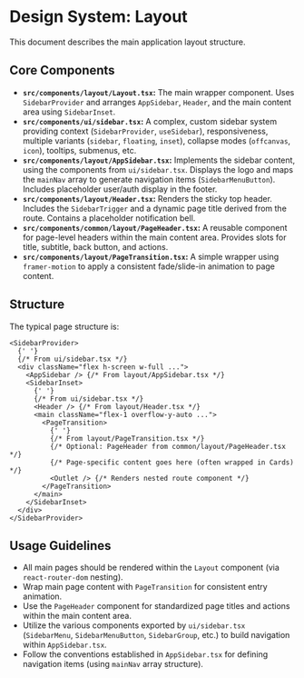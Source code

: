 # Design System: Layout

This document describes the main application layout structure.

## Core Components

- **`src/components/layout/Layout.tsx`:** The main wrapper component. Uses `SidebarProvider` and arranges `AppSidebar`, `Header`, and the main content area using `SidebarInset`.
- **`src/components/ui/sidebar.tsx`:** A complex, custom sidebar system providing context (`SidebarProvider`, `useSidebar`), responsiveness, multiple variants (`sidebar`, `floating`, `inset`), collapse modes (`offcanvas`, `icon`), tooltips, submenus, etc.
- **`src/components/layout/AppSidebar.tsx`:** Implements the sidebar content, using the components from `ui/sidebar.tsx`. Displays the logo and maps the `mainNav` array to generate navigation items (`SidebarMenuButton`). Includes placeholder user/auth display in the footer.
- **`src/components/layout/Header.tsx`:** Renders the sticky top header. Includes the `SidebarTrigger` and a dynamic page title derived from the route. Contains a placeholder notification bell.
- **`src/components/common/layout/PageHeader.tsx`:** A reusable component for page-level headers within the main content area. Provides slots for title, subtitle, back button, and actions.
- **`src/components/layout/PageTransition.tsx`:** A simple wrapper using `framer-motion` to apply a consistent fade/slide-in animation to page content.

## Structure

The typical page structure is:

```tsx
<SidebarProvider>
  {' '}
  {/* From ui/sidebar.tsx */}
  <div className="flex h-screen w-full ...">
    <AppSidebar /> {/* From layout/AppSidebar.tsx */}
    <SidebarInset>
      {' '}
      {/* From ui/sidebar.tsx */}
      <Header /> {/* From layout/Header.tsx */}
      <main className="flex-1 overflow-y-auto ...">
        <PageTransition>
          {' '}
          {/* From layout/PageTransition.tsx */}
          {/* Optional: PageHeader from common/layout/PageHeader.tsx */}
          {/* Page-specific content goes here (often wrapped in Cards) */}
          <Outlet /> {/* Renders nested route component */}
        </PageTransition>
      </main>
    </SidebarInset>
  </div>
</SidebarProvider>
```

## Usage Guidelines

- All main pages should be rendered within the `Layout` component (via `react-router-dom` nesting).
- Wrap main page content with `PageTransition` for consistent entry animation.
- Use the `PageHeader` component for standardized page titles and actions within the main content area.
- Utilize the various components exported by `ui/sidebar.tsx` (`SidebarMenu`, `SidebarMenuButton`, `SidebarGroup`, etc.) to build navigation within `AppSidebar.tsx`.
- Follow the conventions established in `AppSidebar.tsx` for defining navigation items (using `mainNav` array structure).
